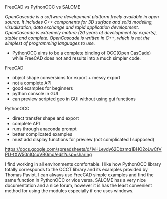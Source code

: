 FreeCAD vs PythonOCC vs SALOME

_OpenCascade is a software development platform freely available in open source. It includes C++ components for 3D surface and solid modeling, visualization, data exchange and rapid application development. OpenCascade is extremely mature (20 years of development by experts), stable and complete. OpenCascade is written in C++, which is not the simplest of programming languages to use._

- PythonOCC aims to be a complete binding of OCC(Open CasCade) while FreeCAD does not and results into a much simpler code. 

FreeCAD
- object shape conversions for export + messy export
- not a complete API
- good examples for beginners
- python console in GUI
- can preview scripted geo in GUI without using gui functions

PythonOCC
- direct transfer shape and export
- complete API
- runs through anaconda prompt
- better complicated examples
- must add display functions for preview (not complicated I supposed)



https://docs.google.com/spreadsheets/d/1vHLevdy62Dbzmq1BHO2oLwCfVPU-tXW50nIQcuVB0mo/edit?usp=sharing



I find working in all environments comfortable. I like how PythonOCC library totally corresponds to the OCCT library and its examples provided by Thomas Paviot. I can always use FreeCAD simple examples and find the same function in PythonOCC or vice versa. SALOME has a very nice documentation and a nice forum, however it is has the least convenient method for using the modules especially if one uses windows.
